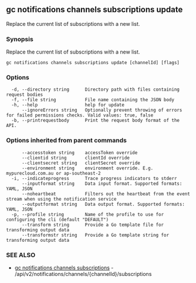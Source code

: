 ## gc notifications channels subscriptions update

Replace the current list of subscriptions with a new list.

### Synopsis

Replace the current list of subscriptions with a new list.

```
gc notifications channels subscriptions update [channelId] [flags]
```

### Options

```
  -d, --directory string      Directory path with files containing request bodies
  -f, --file string           File name containing the JSON body
  -h, --help                  help for update
      --ignoreErrors string   Optionally prevent throwing of errors for failed permissions checks. Valid values: true, false
  -b, --printrequestbody      Print the request body format of the API.
```

### Options inherited from parent commands

```
      --accesstoken string    accessToken override
      --clientid string       clientId override
      --clientsecret string   clientSecret override
      --environment string    environment override. E.g. mypurecloud.com.au or ap-southeast-2
  -i, --indicateprogress      Trace progress indicators to stderr
      --inputformat string    Data input format. Supported formats: YAML, JSON
      --noheartbeat           Filters out the heartbeat from the event stream when using the notification service
      --outputformat string   Data output format. Supported formats: YAML, JSON
  -p, --profile string        Name of the profile to use for configuring the cli (default "DEFAULT")
      --transform string      Provide a Go template file for transforming output data
      --transformstr string   Provide a Go template string for transforming output data
```

### SEE ALSO

* [gc notifications channels subscriptions](gc_notifications_channels_subscriptions.html)	 - /api/v2/notifications/channels/{channelId}/subscriptions


